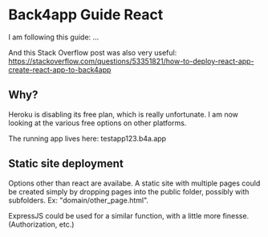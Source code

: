 # Back4app Guide React

I am following this guide:
...

And this Stack Overflow post was also very useful:
https://stackoverflow.com/questions/53351821/how-to-deploy-react-app-create-react-app-to-back4app

## Why?

Heroku is disabling its free plan, which is really unfortunate. I am now looking
at the various free options on other platforms.

The running app lives here: testapp123.b4a.app

## Static site deployment

Options other than react are availabe. A static site with multiple pages could
be created simply by dropping pages into the public folder, possibly with subfolders.
Ex: "domain/other_page.html".

ExpressJS could be used for a similar function, with a little more finesse. (Authorization, etc.)
